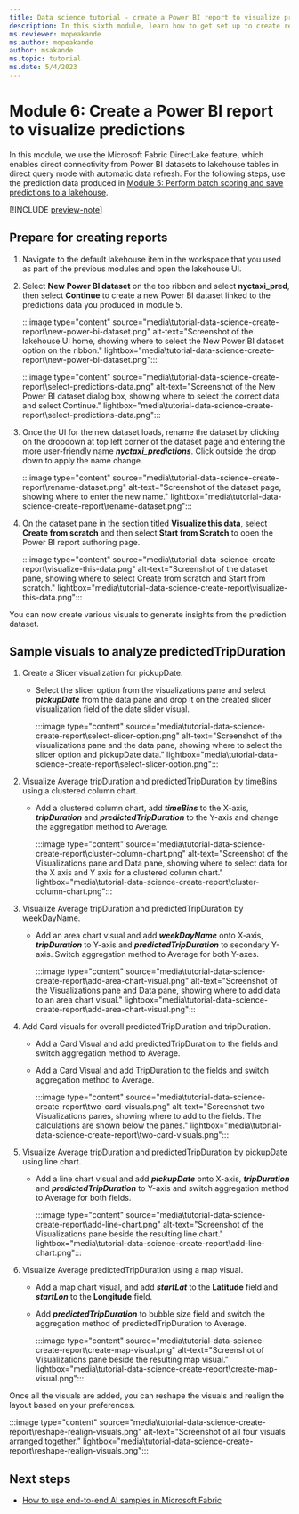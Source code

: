 ```yaml
---
title: Data science tutorial - create a Power BI report to visualize predictions
description: In this sixth module, learn how to get set up to create reports and how to create various visuals to analyze data.
ms.reviewer: mopeakande
ms.author: mopeakande
author: msakande
ms.topic: tutorial
ms.date: 5/4/2023
---
```


# Module 6: Create a Power BI report to visualize predictions

In this module, we use the Microsoft Fabric DirectLake feature, which enables direct connectivity from Power BI datasets to lakehouse tables in direct query mode with automatic data refresh. For the following steps, use the prediction data produced in [Module 5: Perform batch scoring and save predictions to a lakehouse](tutorial-data-science-batch-scoring.md).

[!INCLUDE [preview-note](../includes/preview-note.md)]

## Prepare for creating reports

1. Navigate to the default lakehouse item in the workspace that you used as part of the previous modules and open the lakehouse UI.

1. Select **New Power BI dataset** on the top ribbon and select **nyctaxi_pred**, then select **Continue** to create a new Power BI dataset linked to the predictions data you produced in module 5.

   :::image type="content" source="media\tutorial-data-science-create-report\new-power-bi-dataset.png" alt-text="Screenshot of the lakehouse UI home, showing where to select the New Power BI dataset option on the ribbon." lightbox="media\tutorial-data-science-create-report\new-power-bi-dataset.png":::

   :::image type="content" source="media\tutorial-data-science-create-report\select-predictions-data.png" alt-text="Screenshot of the New Power BI dataset dialog box, showing where to select the correct data and select Continue." lightbox="media\tutorial-data-science-create-report\select-predictions-data.png":::

1. Once the UI for the new dataset loads, rename the dataset by clicking on the dropdown at top left corner of the dataset page and entering the more user-friendly name ***nyctaxi_predictions***. Click outside the drop down to apply the name change.

   :::image type="content" source="media\tutorial-data-science-create-report\rename-dataset.png" alt-text="Screenshot of the dataset page, showing where to enter the new name." lightbox="media\tutorial-data-science-create-report\rename-dataset.png":::

1. On the dataset pane in the section titled **Visualize this data**, select **Create from scratch** and then select **Start from Scratch** to open the Power BI report authoring page.

   :::image type="content" source="media\tutorial-data-science-create-report\visualize-this-data.png" alt-text="Screenshot of the dataset pane, showing where to select Create from scratch and Start from scratch." lightbox="media\tutorial-data-science-create-report\visualize-this-data.png":::

You can now create various visuals to generate insights from the prediction dataset.

## Sample visuals to analyze predictedTripDuration

1. Create a Slicer visualization for pickupDate.

   - Select the slicer option from the visualizations pane and select ***pickupDate*** from the data pane and drop it on the created slicer visualization field of the date slider visual.

      :::image type="content" source="media\tutorial-data-science-create-report\select-slicer-option.png" alt-text="Screenshot of the visualizations pane and the data pane, showing where to select the slicer option and pickupDate data." lightbox="media\tutorial-data-science-create-report\select-slicer-option.png":::

1. Visualize Average tripDuration and predictedTripDuration by timeBins using a clustered column chart.

   - Add a clustered column chart, add ***timeBins*** to the X-axis, ***tripDuration*** and ***predictedTripDuration*** to the Y-axis and change the aggregation method to Average.

      :::image type="content" source="media\tutorial-data-science-create-report\cluster-column-chart.png" alt-text="Screenshot of the Visualizations pane and Data pane, showing where to select data for the X axis and Y axis for a clustered column chart." lightbox="media\tutorial-data-science-create-report\cluster-column-chart.png":::

1. Visualize Average tripDuration and predictedTripDuration by weekDayName.

   - Add an area chart visual and add ***weekDayName*** onto X-axis, ***tripDuration*** to Y-axis and ***predictedTripDuration*** to secondary Y-axis. Switch aggregation method to Average for both Y-axes.

      :::image type="content" source="media\tutorial-data-science-create-report\add-area-chart-visual.png" alt-text="Screenshot of the Visualizations pane and Data pane, showing where to add data to an area chart visual." lightbox="media\tutorial-data-science-create-report\add-area-chart-visual.png":::

1. Add Card visuals for overall predictedTripDuration and tripDuration.

   - Add a Card Visual and add predictedTripDuration to the fields and switch aggregation method to Average.

   - Add a Card Visual and add TripDuration to the fields and switch aggregation method to Average.

      :::image type="content" source="media\tutorial-data-science-create-report\two-card-visuals.png" alt-text="Screenshot two Visualizations panes, showing where to add to the fields. The calculations are shown below the panes." lightbox="media\tutorial-data-science-create-report\two-card-visuals.png":::

1. Visualize Average tripDuration and predictedTripDuration by pickupDate using line chart.

   - Add a line chart visual and add ***pickupDate*** onto X-axis, ***tripDuration*** and ***predictedTripDuration*** to Y-axis and switch aggregation method to Average for both fields.

      :::image type="content" source="media\tutorial-data-science-create-report\add-line-chart.png" alt-text="Screenshot of the Visualizations pane beside the resulting line chart." lightbox="media\tutorial-data-science-create-report\add-line-chart.png":::

1. Visualize Average predictedTripDuration using a map visual.

   - Add a map chart visual, and add ***startLat*** to the **Latitude** field and ***startLon*** to the **Longitude** field.

   - Add ***predictedTripDuration*** to bubble size field and switch the aggregation method of predictedTripDuration to Average.

      :::image type="content" source="media\tutorial-data-science-create-report\create-map-visual.png" alt-text="Screenshot of Visualizations pane beside the resulting map visual." lightbox="media\tutorial-data-science-create-report\create-map-visual.png":::

Once all the visuals are added, you can reshape the visuals and realign the layout based on your preferences.

:::image type="content" source="media\tutorial-data-science-create-report\reshape-realign-visuals.png" alt-text="Screenshot of all four visuals arranged together." lightbox="media\tutorial-data-science-create-report\reshape-realign-visuals.png":::

## Next steps

- [How to use end-to-end AI samples in Microsoft Fabric](use-ai-samples.md)
